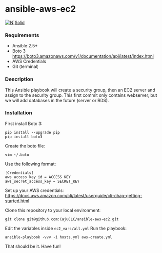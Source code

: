 # ansible-aws-ec2

[![N|Solid](https://magebr.com/sites/default/files/Logo.png)](https://magebr.com/)

### Requirements
* Ansible 2.5+
* Boto 3 https://boto3.amazonaws.com/v1/documentation/api/latest/index.html
* AWS Credentials
* Git (terminal)

### Description
This Ansible playbook will create a security group, then an EC2 server and assign to the security group. This first commit only contains webserver, but we will add databases in the future (server or RDS).

### Installation
First install Boto 3:
```
pip install --upgrade pip
pip install boto3
```

Create the boto file:
```
vim ~/.boto
```

Use the following format:
```
[Credentials] 
aws_access_key_id = ACCESS_KEY 
aws_secret_access_key = SECRET_KEY
```

Set up your AWS credentials: https://docs.aws.amazon.com/cli/latest/userguide/cli-chap-getting-started.html

Clone this repository to your local environment:
```
git clone git@github.com:CajuCLC/ansible-aws-ec2.git
```

Edit the variables inside `ec2_vars/all.yml`
Run the playbook:
```
ansible-playbook -vvv -i hosts.yml aws-create.yml
```
That should be it. Have fun!
